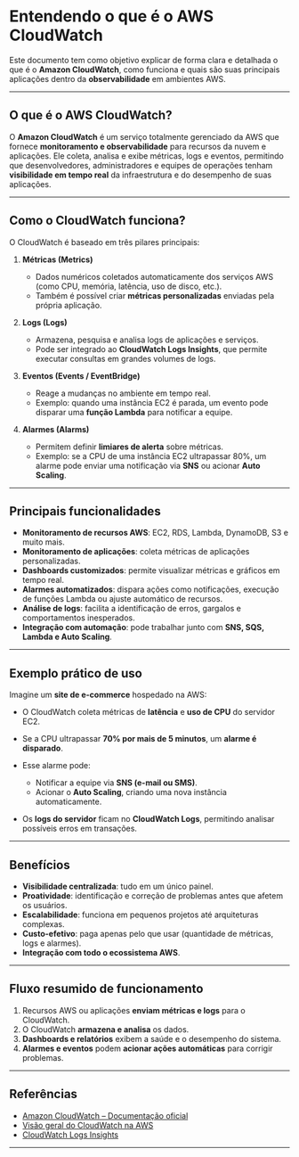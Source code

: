 #  Entendendo o que é o AWS CloudWatch

Este documento tem como objetivo explicar de forma clara e detalhada o que é o **Amazon CloudWatch**, como funciona e quais são suas principais aplicações dentro da **observabilidade** em ambientes AWS.

---

##  O que é o AWS CloudWatch?

O **Amazon CloudWatch** é um serviço totalmente gerenciado da AWS que fornece **monitoramento e observabilidade** para recursos da nuvem e aplicações.
Ele coleta, analisa e exibe métricas, logs e eventos, permitindo que desenvolvedores, administradores e equipes de operações tenham **visibilidade em tempo real** da infraestrutura e do desempenho de suas aplicações.

---

##  Como o CloudWatch funciona?

O CloudWatch é baseado em três pilares principais:

1. **Métricas (Metrics)**

   * Dados numéricos coletados automaticamente dos serviços AWS (como CPU, memória, latência, uso de disco, etc.).
   * Também é possível criar **métricas personalizadas** enviadas pela própria aplicação.

2. **Logs (Logs)**

   * Armazena, pesquisa e analisa logs de aplicações e serviços.
   * Pode ser integrado ao **CloudWatch Logs Insights**, que permite executar consultas em grandes volumes de logs.

3. **Eventos (Events / EventBridge)**

   * Reage a mudanças no ambiente em tempo real.
   * Exemplo: quando uma instância EC2 é parada, um evento pode disparar uma **função Lambda** para notificar a equipe.

4. **Alarmes (Alarms)**

   * Permitem definir **limiares de alerta** sobre métricas.
   * Exemplo: se a CPU de uma instância EC2 ultrapassar 80%, um alarme pode enviar uma notificação via **SNS** ou acionar **Auto Scaling**.

---

##  Principais funcionalidades

* **Monitoramento de recursos AWS**: EC2, RDS, Lambda, DynamoDB, S3 e muito mais.
* **Monitoramento de aplicações**: coleta métricas de aplicações personalizadas.
* **Dashboards customizados**: permite visualizar métricas e gráficos em tempo real.
* **Alarmes automatizados**: dispara ações como notificações, execução de funções Lambda ou ajuste automático de recursos.
* **Análise de logs**: facilita a identificação de erros, gargalos e comportamentos inesperados.
* **Integração com automação**: pode trabalhar junto com **SNS, SQS, Lambda e Auto Scaling**.

---

##  Exemplo prático de uso

Imagine um **site de e-commerce** hospedado na AWS:

* O CloudWatch coleta métricas de **latência** e **uso de CPU** do servidor EC2.
* Se a CPU ultrapassar **70% por mais de 5 minutos**, um **alarme é disparado**.
* Esse alarme pode:

  * Notificar a equipe via **SNS (e-mail ou SMS)**.
  * Acionar o **Auto Scaling**, criando uma nova instância automaticamente.
* Os **logs do servidor** ficam no **CloudWatch Logs**, permitindo analisar possíveis erros em transações.

---

##  Benefícios

* **Visibilidade centralizada**: tudo em um único painel.
* **Proatividade**: identificação e correção de problemas antes que afetem os usuários.
* **Escalabilidade**: funciona em pequenos projetos até arquiteturas complexas.
* **Custo-efetivo**: paga apenas pelo que usar (quantidade de métricas, logs e alarmes).
* **Integração com todo o ecossistema AWS**.

---

##  Fluxo resumido de funcionamento

1. Recursos AWS ou aplicações **enviam métricas e logs** para o CloudWatch.
2. O CloudWatch **armazena e analisa** os dados.
3. **Dashboards e relatórios** exibem a saúde e o desempenho do sistema.
4. **Alarmes e eventos** podem **acionar ações automáticas** para corrigir problemas.

---

##  Referências

* [Amazon CloudWatch – Documentação oficial](https://docs.aws.amazon.com/cloudwatch/)
* [Visão geral do CloudWatch na AWS](https://aws.amazon.com/cloudwatch/)
* [CloudWatch Logs Insights](https://docs.aws.amazon.com/AmazonCloudWatch/latest/logs/AnalyzingLogData.html)

---
